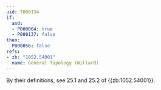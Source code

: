 ```yaml
---
uid: T000134
if:
  and:
  - P000064: true
  - P000137: false
then:
  P000056: false
refs:
- zb: "1052.54001"
  name: General Topology (Willard)
---
```


By their definitions, see 25.1 and 25.2 of {{zb:1052.54001}}.
